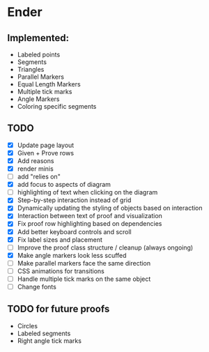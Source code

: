 # Ender

## Implemented:

- Labeled points
- Segments
- Triangles
- Parallel Markers
- Equal Length Markers
- Multiple tick marks
- Angle Markers
- Coloring specific segments

## TODO

- [x] Update page layout
- [x] Given + Prove rows
- [x] Add reasons
- [x] render minis
- [ ] add "relies on"
- [x] add focus to aspects of diagram
- [ ] highlighting of text when clicking on the diagram
- [x] Step-by-step interaction instead of grid
- [x] Dynamically updating the styling of objects based on interaction
- [x] Interaction between text of proof and visualization
- [x] Fix proof row highlighting based on dependencies
- [x] Add better keyboard controls and scroll
- [x] Fix label sizes and placement
- [ ] Improve the proof class structure / cleanup (always ongoing)
- [x] Make angle markers look less scuffed
- [ ] Make parallel markers face the same direction
- [ ] CSS animations for transitions
- [ ] Handle multiple tick marks on the same object
- [ ] Change fonts

## TODO for future proofs

- Circles
- Labeled segments
- Right angle tick marks

